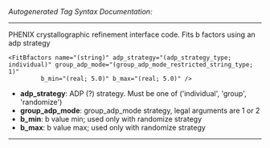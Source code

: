 _Autogenerated Tag Syntax Documentation:_

---
PHENIX crystallographic refinement interface code.  Fits b factors using an adp strategy

```
<FitBfactors name="(string)" adp_strategy="(adp_strategy_type; individual)" group_adp_mode="(group_adp_mode_restricted_string_type; 1)"
         b_min="(real; 5.0)" b_max="(real; 5.0)" />
```

-   **adp_strategy**: ADP (?) strategy.  Must be one of ('individual', 'group', 'randomize')
-   **group_adp_mode**: group_adp_mode strategy, legal arguments are 1 or 2
-   **b_min**: b value min; used only with randomize strategy
-   **b_max**: b value max; used only with randomize strategy

---
